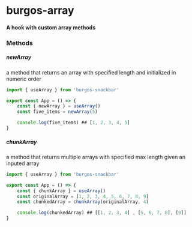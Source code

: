 # burgos-array
#### A hook with custom array methods

### Methods

##### newArray
a method that returns an array with specified length and initialized in numeric order

```jsx
import { useArray } from 'burgos-snackbar'

export const App = () => {
    const { newArray } = useArray()
    const five_items = newArray(5)

    console.log(five_items) ## [1, 2, 3, 4, 5]
}
```

##### chunkArray
a method that returns multiple arrays with specified max length given an inputed array

```jsx
import { useArray } from 'burgos-snackbar'

export const App = () => {
    const { chunkArray } = useArray()
    const originalArray = [1, 2, 3, 4, 5, 6, 7, 8, 9]
    const chunkedArray = chunkArray(originalArray, 4)

    console.log(chunkedArray) ## [[1, 2, 3, 4] , [5, 6, 7, 8], [9]]
}
```